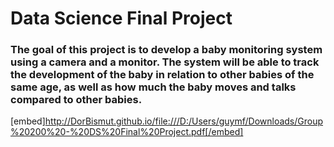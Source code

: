 # Data Science Final Project

### The goal of this project is to develop a baby monitoring system using a camera and a monitor. The system will be able to track the development of the baby in relation to other babies of the same age, as well as how much the baby moves and talks compared to other babies.

[embed]http://DorBismut.github.io/file:///D:/Users/guymf/Downloads/Group%20200%20-%20DS%20Final%20Project.pdf[/embed]
